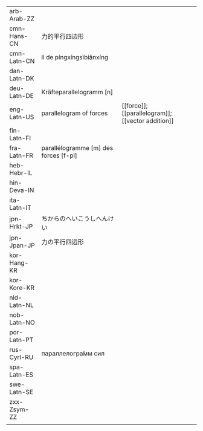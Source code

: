 | | | |
|-|-|-|
| arb-Arab-ZZ |  |  |
| cmn-Hans-CN | 力的平行四边形 |  |
| cmn-Latn-CN | lì de píngxíngsìbiānxíng |  |
| dan-Latn-DK |  |  |
| deu-Latn-DE | Kräfteparallelogramm [n] |  |
| eng-Latn-US | parallelogram of forces | [[force]]; [[parallelogram]]; [[vector addition]] |
| fin-Latn-FI |  |  |
| fra-Latn-FR | parallélogramme [m] des forces [f-pl] |  |
| heb-Hebr-IL |  |  |
| hin-Deva-IN |  |  |
| ita-Latn-IT |  |  |
| jpn-Hrkt-JP | ちからのへいこうしへんけい |  |
| jpn-Jpan-JP | 力の平行四辺形 |  |
| kor-Hang-KR |  |  |
| kor-Kore-KR |  |  |
| nld-Latn-NL |  |  |
| nob-Latn-NO |  |  |
| por-Latn-PT |  |  |
| rus-Cyrl-RU | параллелогра́мм сил |  |
| spa-Latn-ES |  |  |
| swe-Latn-SE |  |  |
| zxx-Zsym-ZZ |  |  |
|  |  |  |